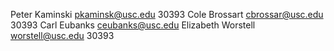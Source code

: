 Peter Kaminski pkaminsk@usc.edu 30393
Cole Brossart cbrossar@usc.edu 30393
Carl Eubanks ceubanks@usc.edu
Elizabeth Worstell worstell@usc.edu 30393
